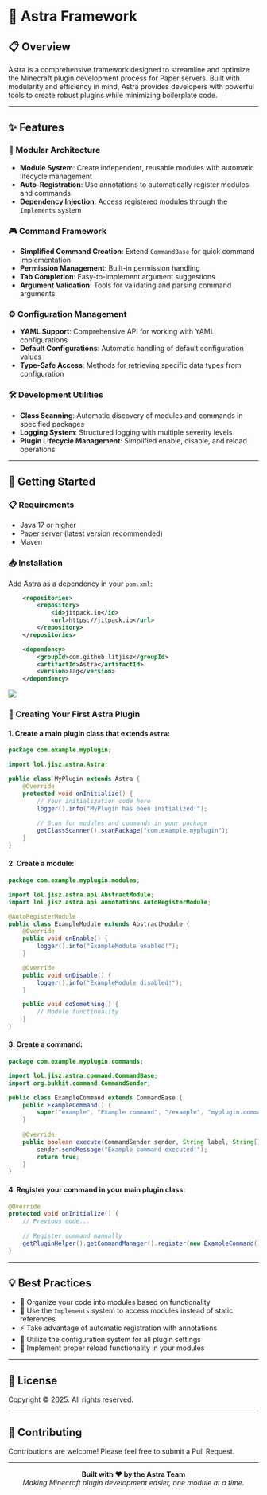 # 🚀 Astra Framework

## 📋 Overview
Astra is a comprehensive framework designed to streamline and optimize the Minecraft plugin development process for Paper servers. Built with modularity and efficiency in mind, Astra provides developers with powerful tools to create robust plugins while minimizing boilerplate code.

---

## ✨ Features

### 🧩 Modular Architecture
- **Module System**: Create independent, reusable modules with automatic lifecycle management
- **Auto-Registration**: Use annotations to automatically register modules and commands
- **Dependency Injection**: Access registered modules through the `Implements` system

### 🎮 Command Framework
- **Simplified Command Creation**: Extend `CommandBase` for quick command implementation
- **Permission Management**: Built-in permission handling
- **Tab Completion**: Easy-to-implement argument suggestions
- **Argument Validation**: Tools for validating and parsing command arguments

### ⚙️ Configuration Management
- **YAML Support**: Comprehensive API for working with YAML configurations
- **Default Configurations**: Automatic handling of default configuration values
- **Type-Safe Access**: Methods for retrieving specific data types from configuration

### 🛠️ Development Utilities
- **Class Scanning**: Automatic discovery of modules and commands in specified packages
- **Logging System**: Structured logging with multiple severity levels
- **Plugin Lifecycle Management**: Simplified enable, disable, and reload operations

---

## 🚦 Getting Started

### 📋 Requirements
- Java 17 or higher
- Paper server (latest version recommended)
- Maven

### 📥 Installation

Add Astra as a dependency in your `pom.xml`:

```xml
	<repositories>
		<repository>
		    <id>jitpack.io</id>
		    <url>https://jitpack.io</url>
		</repository>
	</repositories>
```
```xml
	<dependency>
	    <groupId>com.github.litjisz</groupId>
	    <artifactId>Astra</artifactId>
	    <version>Tag</version>
	</dependency>
```
[![](https://jitpack.io/v/litjisz/Astra.svg)](https://jitpack.io/#litjisz/Astra)

### 🔨 Creating Your First Astra Plugin

#### 1. Create a main plugin class that extends `Astra`:

```java
package com.example.myplugin;

import lol.jisz.astra.Astra;

public class MyPlugin extends Astra {
    @Override
    protected void onInitialize() {
        // Your initialization code here
        logger().info("MyPlugin has been initialized!");
        
        // Scan for modules and commands in your package
        getClassScanner().scanPackage("com.example.myplugin");
    }
}
```

#### 2. Create a module:

```java
package com.example.myplugin.modules;

import lol.jisz.astra.api.AbstractModule;
import lol.jisz.astra.api.annotations.AutoRegisterModule;

@AutoRegisterModule
public class ExampleModule extends AbstractModule {
    @Override
    public void onEnable() {
        logger().info("ExampleModule enabled!");
    }

    @Override
    public void onDisable() {
        logger().info("ExampleModule disabled!");
    }

    public void doSomething() {
        // Module functionality
    }
}
```

#### 3. Create a command:

```java
package com.example.myplugin.commands;

import lol.jisz.astra.command.CommandBase;
import org.bukkit.command.CommandSender;

public class ExampleCommand extends CommandBase {
    public ExampleCommand() {
        super("example", "Example command", "/example", "myplugin.command.example");
    }
    
    @Override
    public boolean execute(CommandSender sender, String label, String[] args) {
        sender.sendMessage("Example command executed!");
        return true;
    }
}
```

#### 4. Register your command in your main plugin class:

```java
@Override
protected void onInitialize() {
    // Previous code...
    
    // Register command manually
    getPluginHelper().getCommandManager().register(new ExampleCommand());
}
```

---

## 💡 Best Practices

- 📁 Organize your code into modules based on functionality
- 🔄 Use the `Implements` system to access modules instead of static references
- ⚡ Take advantage of automatic registration with annotations
- 📝 Utilize the configuration system for all plugin settings
- 🔄 Implement proper reload functionality in your modules

---

## 📜 License

Copyright © 2025. All rights reserved.

---

## 🤝 Contributing

Contributions are welcome! Please feel free to submit a Pull Request.

---

<p align="center">
  <b>Built with ❤️ by the Astra Team</b><br>
  <i>Making Minecraft plugin development easier, one module at a time.</i>
</p>
